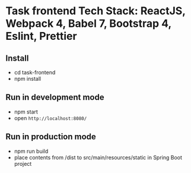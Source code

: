 # Task frontend Tech Stack: ReactJS, Webpack 4, Babel 7, Bootstrap 4, Eslint, Prettier

## Install
- cd task-frontend
- npm install

## Run in development mode
- npm start
- open `http://localhost:8080/`

## Run in production mode
- npm run build
- place contents from /dist to src/main/resources/static in Spring Boot project